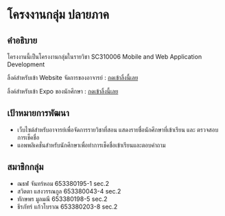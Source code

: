 # โครงงานกลุ่ม ปลายภาค

## คำอธิบาย
โครงงานนี้เป็นโครงงานกลุ่มในรายวิชา SC310006 Mobile and Web Application Development

ลิ้งค์สำหรับเข้า Website จัดการของอาจารย์ : [กดเข้าลิ้งนี้เลย](https://6533801951.github.io/MoblieWebProject/Web/index.html)


ลิ้งค์สำหรับเข้า Expo ของนักศึกษา : [กดเข้าลิ้งนี้เลย](https://expo.dev/preview/update?message=update%204&updateRuntimeVersion=1.0.0&createdAt=2025-03-09T15%3A06%3A44.693Z&slug=exp&projectId=797a140e-9451-4f3c-a231-1d67fea5e0e0&group=4a9bcbf1-b3ce-4f0d-a95b-9cf4b0dac2d8)

## เป้าหมายการพัฒนา
- เว็บไซต์สำหรับอาจารย์เพื่อจัดการรายวิชาที่สอน แสดงรายชื่อนักศึกษาที่เข้าเรียน และ ตรวจสอบการเช็คชื่อ
- แอพพลิเคชั่นสำหรับนักศึกษาเพื่อทำการเช็คชื่อเข้าเรียนและตอบคำถาม        

## สมาชิกกลุ่ม
- ณธฬ     จันทร์หอม    653380195-1   sec.2
- สวิตตา แสงวรรณกูล  653380043-4   sec.2
- ทักษพร  มูลมณี  653380198-5  sec.2
- ธีรภัทร์  แก้วโบราณ  653380203-8  sec.2

